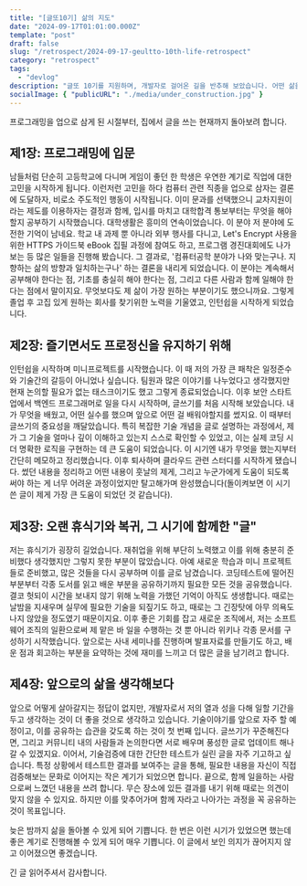 ```yaml
---
title: "[글또10기] 삶의 지도"
date: "2024-09-17T01:01:00.000Z"
template: "post"
draft: false
slug: "/retrospect/2024-09-17-geultto-10th-life-retrospect"
category: "retrospect"
tags:
  - "devlog"
description: "글또 10기를 지원하며, 개발자로 걸어온 길을 반추해 보았습니다. 어떤 삶을 살았고 앞으로는 어떤 길을 걸어야 할지 생각해 보았습니다. 이 이정표는 역시나 글이겠지요."
socialImage: { "publicURL": "./media/under_construction.jpg" }
---
```


프로그래밍을 업으로 삼게 된 시절부터, 집에서 글을 쓰는 현재까지 돌아보려 합니다.

## 제1장: 프로그래밍에 입문

남들처럼 단순히 고등학교에 다니며 게임이 좋던 한 학생은 우연한 계기로 직업에 대한 고민을 시작하게 됩니다. 이런저런 고민을 하다 컴퓨터 관련 직종을 업으로 삼자는 결론에 도달하자, 비로소 주도적인 행동이 시작됩니다. 이미 문과를 선택했으니 교차지원이라는 제도를 이용하자는 결정과 함께, 입시를 마치고 대학합격 통보부터는 무엇을 해야 할지 공부하기 시작했습니다.
대학생활은 흥미의 연속이었습니다. 이 분야 저 분야에 도전한 기억이 남네요. 학교 내 과제 뿐 아니라 외부 행사를 다니고, Let's Encrypt 사용을 위한 HTTPS 가이드북 eBook 집필 과정에 참여도 하고, 프로그램 경진대회에도 나가보는 등 많은 일들을 진행해 봤습니다.
그 결과로, '컴퓨터공학 분야가 나와 맞는구나. 지향하는 삶의 방향과 일치하는구나' 하는 결론을 내리게 되었습니다. 이 분야는 계속해서 공부해야 한다는 점, 기초를 충실히 해야 한다는 점, 그리고 다른 사람과 함께 일해야 한다는 점에서 말이지요. 무엇보다도 제 삶이 가장 원하는 부분이기도 했으니까요. 그렇게 졸업 후 고집 있게 원하는 회사를 찾기위한 노력을 기울였고, 인턴쉽을 시작하게 되었습니다.

## 제2장: 즐기면서도 프로정신을 유지하기 위해

인턴쉽을 시작하며 미니프로젝트를 시작했습니다. 이 때 저의 가장 큰 패착은 일정준수와 기술간의 갈등이 아니었나 싶습니다. 팀원과 많은 이야기를 나누었다고 생각했지만 현재 논의할 필요가 없는 태스크이기도 했고 그렇게 종료되었습니다.
이후 보안 스타트업에서 백엔드 프로그래머로 일을 다시 시작하며, 글쓰기를 처음 시작해 보았습니다. 내가 무엇을 배웠고, 어떤 실수를 했으며 앞으로 어떤 걸 배워야할지를 썼지요. 이 때부터 글쓰기의 중요성을 깨달았습니다. 특히 복잡한 기술 개념을 글로 설명하는 과정에서, 제가 그 기술을 얼마나 깊이 이해하고 있는지 스스로 확인할 수 있었고, 이는 실제 코딩 시 더 명확한 로직을 구현하는 데 큰 도움이 되었습니다.
이 시기엔 내가 무엇을 했는지부터 간단히 메모하고 정리했습니다. 이후 퇴사하며 클라우드 관련 스터디를 시작하게 됐습니다. 썼던 내용을 정리하고 어떤 내용이 훗날의 제게, 그리고 누군가에게 도움이 되도록 써야 하는 게 너무 어려운 과정이었지만 탈고해가며 완성했습니다(돌이켜보면 이 시기 쓴 글이 제게 가장 큰 도움이 되었던 것 같습니다).

## 제3장: 오랜 휴식기와 복귀, 그 시기에 함께한 "글"

저는 휴식기가 굉장히 길었습니다. 재취업을 위해 부단히 노력했고 이를 위해 충분히 준비했다 생각했지만 그렇지 못한 부분이 많았습니다. 아예 새로운 학습과 미니 프로젝트들로 준비했고, 많은 것들을 다시 공부하며 이를 글로 남겼습니다.
코딩테스트에 떨어진 부분부터 각종 도서를 읽고 배운 부분을 공유하기까지 필요한 모든 것을 공유했습니다. 결코 헛되이 시간을 보내지 않기 위해 노력을 가했던 기억이 아직도 생생합니다. 때로는 날밤을 지새우며 실무에 필요한 기술을 되짚기도 하고, 때로는 그 긴장탓에 아무 의욕도 나지 않았을 정도였기 때문이지요.
이후 좋은 기회를 잡고 새로운 조직에서, 저는 소프트웨어 조직의 일환으로써 제 맡은 바 일을 수행하는 것 뿐 아니라 위키나 각종 문서를 구성하기 시작했습니다. 앞으로는 사내 세미나를 진행하며 발표자료를 만들기도 하고, 배운 점과 회고하는 부분을 요약하는 것에 재미를 느끼고 더 많은 글을 남기려고 합니다.

## 제4장: 앞으로의 삶을 생각해보다

앞으로 어떻게 살아갈지는 정답이 없지만, 개발자로서 저의 열과 성을 다해 일할 기간을 두고 생각하는 것이 더 좋을 것으로 생각하고 있습니다.
기술이야기를 앞으로 자주 할 예정이고, 이를 공유하는 습관을 갖도록 하는 것이 첫 번째 입니다. 글쓰기가 꾸준해진다면, 그리고 커뮤니티 내의 사람들과 논의한다면 서로 배우며 풍성한 글로 업데이트 해나갈 수 있겠지요.
이어서, 기술검증에 대한 간단한 테스트가 실린 글을 자주 기고하고 싶습니다. 특정 상황에서 테스트한 결과를 보여주는 글을 통해, 필요한 내용을 자신이 직접 검증해보는 문화로 이어지는 작은 계기가 되었으면 합니다.
끝으로, 함께 일을하는 사람으로써 느꼈던 내용을 쓰려 합니다. 무슨 장소에 있든 결과를 내기 위해 때로는 의견이 맞지 않을 수 있지요. 하지만 이를 맞추어가며 함께 자라고 나아가는 과정을 꼭 공유하는 것이 목표입니다.

늦은 밤까지 삶을 돌아볼 수 있게 되어 기쁩니다. 한 번은 이런 시기가 있었으면 했는데 좋은 계기로 진행해볼 수 있게 되어 매우 기쁩니다. 이 글에서 보인 의지가 끊어지지 않고 이어졌으면 좋겠습니다.

긴 글 읽어주셔서 감사합니다.
